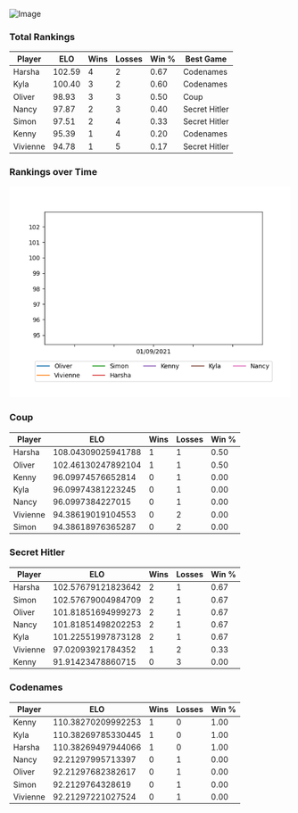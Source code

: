 
![Image](https://media.architecturaldigest.com/photos/618036966ba9675f212cc805/16:9/w_2560%2Cc_limit/SquidGame_Season1_Episode1_00_44_44_16.jpg)

### Total Rankings

| Player | ELO | Wins | Losses | Win % | Best Game |
| --- | --- | --- | --- | --- | --- |
| Harsha | 102.59 | 4 | 2 | 0.67 | Codenames |
| Kyla | 100.40 | 3 | 2 | 0.60 | Codenames |
| Oliver | 98.93 | 3 | 3 | 0.50 | Coup |
| Nancy | 97.87 | 2 | 3 | 0.40 | Secret Hitler |
| Simon | 97.51 | 2 | 4 | 0.33 | Secret Hitler |
| Kenny | 95.39 | 1 | 4 | 0.20 | Codenames |
| Vivienne | 94.78 | 1 | 5 | 0.17 | Secret Hitler |

### Rankings over Time
![Image](rankings.png)

### Coup

| Player | ELO | Wins | Losses | Win % |
| --- | --- | --- | --- | --- |
| Harsha | 108.04309025941788  | 1 | 1 | 0.50 |
| Oliver | 102.46130247892104  | 1 | 1 | 0.50 |
| Kenny | 96.09974576652814  | 0 | 1 | 0.00 |
| Kyla | 96.09974381223245  | 0 | 1 | 0.00 |
| Nancy | 96.0997384227015  | 0 | 1 | 0.00 |
| Vivienne | 94.38619019104553  | 0 | 2 | 0.00 |
| Simon | 94.38618976365287  | 0 | 2 | 0.00 |

### Secret Hitler

| Player | ELO | Wins | Losses | Win % |
| --- | --- | --- | --- | --- |
| Harsha | 102.57679121823642  | 2 | 1 | 0.67 |
| Simon | 102.57679004984709  | 2 | 1 | 0.67 |
| Oliver | 101.81851694999273  | 2 | 1 | 0.67 |
| Nancy | 101.81851498202253  | 2 | 1 | 0.67 |
| Kyla | 101.22551997873128  | 2 | 1 | 0.67 |
| Vivienne | 97.02093921784352  | 1 | 2 | 0.33 |
| Kenny | 91.91423478860715  | 0 | 3 | 0.00 |

### Codenames

| Player | ELO | Wins | Losses | Win % |
| --- | --- | --- | --- | --- |
| Kenny | 110.38270209992253  | 1 | 0 | 1.00 |
| Kyla | 110.38269785330445  | 1 | 0 | 1.00 |
| Harsha | 110.38269497944066  | 1 | 0 | 1.00 |
| Nancy | 92.21297995713397  | 0 | 1 | 0.00 |
| Oliver | 92.21297682382617  | 0 | 1 | 0.00 |
| Simon | 92.2129764328619  | 0 | 1 | 0.00 |
| Vivienne | 92.21297221027524  | 0 | 1 | 0.00 |